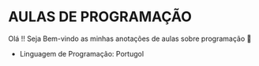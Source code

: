# AULAS DE PROGRAMAÇÃO

Olá !! Seja Bem-vindo as minhas anotações de aulas sobre programação :wave:

- Linguagem de Programação: Portugol 